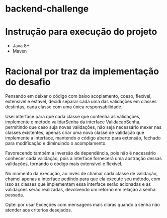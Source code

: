 # backend-challenge

# Instrução para execução do projeto

- Java 8+
- Maven

# Racional por traz da implementação do desafio

Pensando em deixar o código com baixo acoplamento, coeso, flexível, extensível e estável, 
decidi separar cada uma das validações em classes destintas, cada classe com uma única responsabilidade.

Usei interface para que cada classe que contenha as validações, implemente o método validarSenha da interface ValidacaoSenha, 
permitindo que caso suja novas validações, não seja necessário mexer nas classes existentes, 
apenas criar uma nova classe de validação que implemente a interface, mantendo o código aberto para extensão, 
fechado para modificação e diminuindo o acomplamento.

Favorecendo também a inversão de dependência, pois não é necessário conhecer cada validação, 
pois a interface fornecerá uma abstração dessas validações, tornando o código mais extensível e flexível. 

No momento da execução, ao invés de chamar cada classe de validação, 
chamei apenas a interface pedindo para que ela execute seu método, 
com isso as classes que implementam essa interface serão acionadas e as validações serão realizadas, 
devolvendo um retorno em relação a senha passada.

Optei por usar Exceções com mensagens mais claras quando a senha não atender aos criterios desejados.